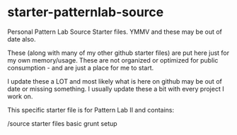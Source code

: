 # starter-patternlab-source
Personal Pattern Lab Source Starter files.  YMMV and these may be out of date also.

These (along with many of my other github starter files) are put here just for my own memory/usage.  These are not organized or optimized for public consumption - and are just a place for me to start.

I update these a LOT and most likely what is here on github may be out of date or missing something.  I usually update these a bit with every project I work on.

This specific starter file is for Pattern Lab II and contains:

/source starter files
basic grunt setup
